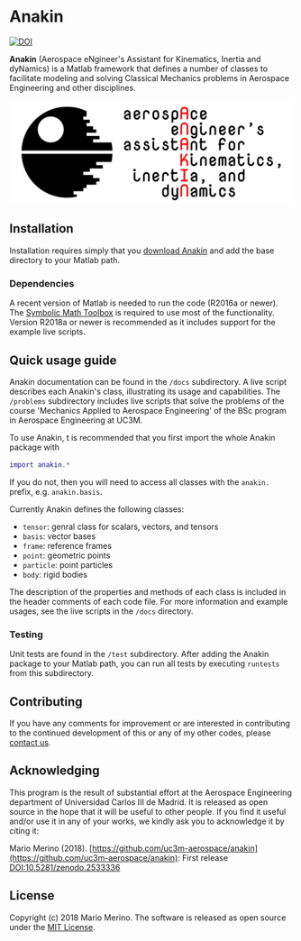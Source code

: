 # Anakin

[![DOI](https://zenodo.org/badge/143483510.svg)](https://zenodo.org/badge/latestdoi/143483510)

**Anakin** (Aerospace eNgineer's Assistant for Kinematics, Inertia and dyNamics)
is a Matlab framework that defines a number of classes to facilitate modeling and
solving Classical Mechanics problems in Aerospace Engineering and other disciplines.

![Anakin logo](docs/anakin-logo.png)

## Installation

Installation requires simply that you
[download Anakin](https://github.com/mariomerinomartinez/anakin/archive/master.zip)
and add the base directory to your Matlab path.

### Dependencies

A recent version of Matlab is needed to run the code (R2016a or newer). The
[Symbolic Math Toolbox](https://www.mathworks.com/products/symbolic.html) is
required to use most of the functionality.
Version R2018a or newer is recommended as it includes support for
the example live scripts.

## Quick usage guide

Anakin documentation can be found in the `/docs` subdirectory. A live script describes
each Anakin's class, illustrating its usage and capabilities.
The `/problems` subdirectory includes live scripts that solve the problems
of the course 'Mechanics Applied to Aerospace Engineering' of the BSc program
in Aerospace Engineering at UC3M.

To use Anakin, t is recommended that you first import the whole Anakin package with

```Matlab
import anakin.*
```

If you do not, then you will need to access
all classes with the `anakin.` prefix,
e.g.  `anakin.basis`.

Currently Anakin defines the following classes:

* `tensor`: genral class for scalars, vectors, and tensors
* `basis`: vector bases
* `frame`: reference frames
* `point`: geometric points
* `particle`: point particles 
* `body`: rigid bodies

The description of the properties and methods of each class is included in the
header comments of each code file. For more information and example usages,
see the live scripts in the `/docs` directory.

### Testing

Unit tests are found in the `/test` subdirectory. After adding the Anakin package
to your Matlab path, you can run all tests by executing `runtests` from this
subdirectory.

## Contributing

If you have any comments for improvement or
are interested in contributing to the continued
development of this or any of my other codes, please
[contact us](mailto:mario.merino@uc3m.es).

## Acknowledging

This program is the result of substantial effort at the Aerospace Engineering
department of Universidad Carlos III de Madrid. It is released as open
source in the hope that it will be useful to other people. If you find it
useful and/or use it in any of your works, we kindly ask you to acknowledge it
by citing it:
 
Mario Merino (2018). [https://github.com/uc3m-aerospace/anakin](https://github.com/uc3m-aerospace/anakin): First release [DOI:10.5281/zenodo.2533336](https://doi.org/10.5281/zenodo.2533336)

## License

Copyright (c) 2018 Mario Merino.
The software is released as open source under the [MIT License](LICENSE.md).
